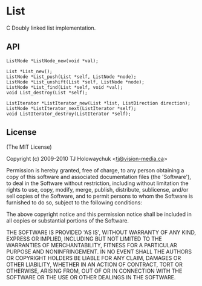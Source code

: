 
# List

 C Doubly linked list implementation.

## API

    ListNode *ListNode_new(void *val);
    
    List *List_new();
    ListNode *List_push(List *self, ListNode *node);
    ListNode *List_unshift(List *self, ListNode *node);
    ListNode *List_find(List *self, void *val);
    void List_destroy(List *self);
    
    ListIterator *ListIterator_new(List *list, ListDirection direction);
    ListNode *ListIterator_next(ListIterator *self);
    void ListIterator_destroy(ListIterator *self);

## License 

(The MIT License)

Copyright (c) 2009-2010 TJ Holowaychuk &lt;tj@vision-media.ca&gt;

Permission is hereby granted, free of charge, to any person obtaining
a copy of this software and associated documentation files (the
'Software'), to deal in the Software without restriction, including
without limitation the rights to use, copy, modify, merge, publish,
distribute, sublicense, and/or sell copies of the Software, and to
permit persons to whom the Software is furnished to do so, subject to
the following conditions:

The above copyright notice and this permission notice shall be
included in all copies or substantial portions of the Software.

THE SOFTWARE IS PROVIDED 'AS IS', WITHOUT WARRANTY OF ANY KIND,
EXPRESS OR IMPLIED, INCLUDING BUT NOT LIMITED TO THE WARRANTIES OF
MERCHANTABILITY, FITNESS FOR A PARTICULAR PURPOSE AND NONINFRINGEMENT.
IN NO EVENT SHALL THE AUTHORS OR COPYRIGHT HOLDERS BE LIABLE FOR ANY
CLAIM, DAMAGES OR OTHER LIABILITY, WHETHER IN AN ACTION OF CONTRACT,
TORT OR OTHERWISE, ARISING FROM, OUT OF OR IN CONNECTION WITH THE
SOFTWARE OR THE USE OR OTHER DEALINGS IN THE SOFTWARE.
